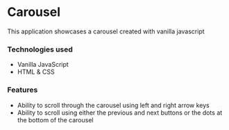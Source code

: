 # Carousel
This application showcases a carousel created with vanilla javascript

### Technologies used
- Vanilla JavaScript
- HTML & CSS

### Features
- Ability to scroll through the carousel using left and right arrow keys
- Ability to scroll using either the previous and next buttons or the dots at the bottom of the carousel
